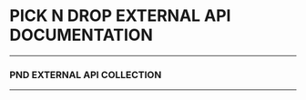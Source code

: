 # PICK N DROP EXTERNAL API DOCUMENTATION #
--------------------------------------------
### PND EXTERNAL API COLLECTION ###
--------------------------------------------
